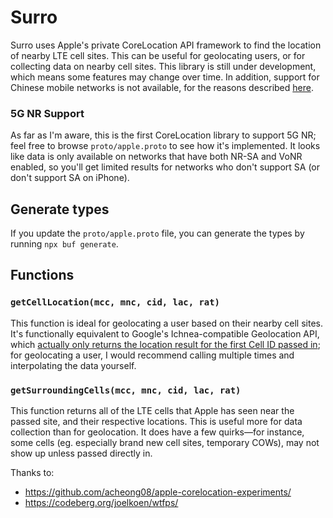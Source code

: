 # Surro

Surro uses Apple's private CoreLocation API framework to find the location of nearby LTE cell sites. This can be useful for geolocating users, or for collecting data on nearby cell sites. This library is still under development, which means some features may change over time. In addition, support for Chinese mobile networks is not available, for the reasons described [here](https://github.com/acheong08/apple-corelocation-experiments?tab=readme-ov-file#china).

### 5G NR Support

As far as I'm aware, this is the first CoreLocation library to support 5G NR; feel free to browse `proto/apple.proto` to see how it's implemented. It looks like data is only available on networks that have both NR-SA and VoNR enabled, so you'll get limited results for networks who don't support SA (or don't support SA on iPhone).

## Generate types
If you update the `proto/apple.proto` file, you can generate the types by running `npx buf generate`.

## Functions

### `getCellLocation(mcc, mnc, cid, lac, rat)`

This function is ideal for geolocating a user based on their nearby cell sites. It's functionally equivalent to Google's Ichnea-compatible Geolocation API, which [actually only returns the location result for the first Cell ID passed in](https://issuetracker.google.com/issues/35824952); for geolocating a user, I would recommend calling multiple times and interpolating the data yourself.

### `getSurroundingCells(mcc, mnc, cid, lac, rat)`

This function returns all of the LTE cells that Apple has seen near the passed site, and their respective locations. This is useful more for data collection than for geolocation. It does have a few quirks—for instance, some cells (eg. especially brand new cell sites, temporary COWs), may not show up unless passed directly in. 

Thanks to: 
- https://github.com/acheong08/apple-corelocation-experiments/
- https://codeberg.org/joelkoen/wtfps/
